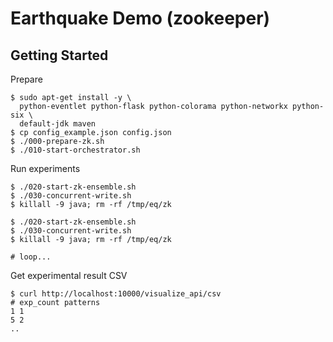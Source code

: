 # Earthquake Demo (zookeeper)

## Getting Started
Prepare

    $ sudo apt-get install -y \
      python-eventlet python-flask python-colorama python-networkx python-six \
      default-jdk maven
    $ cp config_example.json config.json
    $ ./000-prepare-zk.sh
    $ ./010-start-orchestrator.sh


Run experiments

    $ ./020-start-zk-ensemble.sh
    $ ./030-concurrent-write.sh
    $ killall -9 java; rm -rf /tmp/eq/zk

    $ ./020-start-zk-ensemble.sh
    $ ./030-concurrent-write.sh
    $ killall -9 java; rm -rf /tmp/eq/zk

    # loop...


Get experimental result CSV

    $ curl http://localhost:10000/visualize_api/csv
    # exp_count	patterns
    1 1
    5 2
    ..
    
    